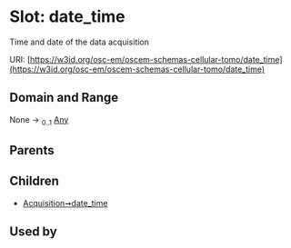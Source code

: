 
# Slot: date_time

Time and date of the data acquisition

URI: [https://w3id.org/osc-em/oscem-schemas-cellular-tomo/date_time](https://w3id.org/osc-em/oscem-schemas-cellular-tomo/date_time)


## Domain and Range

None &#8594;  <sub>0..1</sub> [Any](Any.md)

## Parents


## Children

 *  [Acquisition➞date_time](Acquisition_date_time.md)

## Used by

